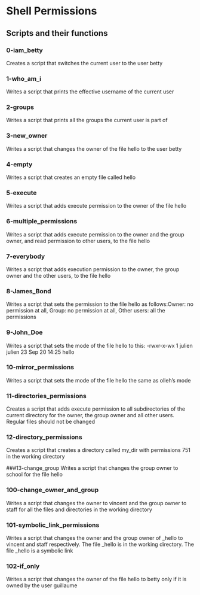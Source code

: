 # Shell Permissions

## Scripts and their functions

### 0-iam_betty
Creates a script that switches the current user to the user betty

### 1-who_am_i
Writes a script that prints the effective username of the current user

### 2-groups
Writes a script that prints all the groups the current user is part of

### 3-new_owner
Writes a script that changes the owner of the file hello to the user betty

### 4-empty
Writes a script that creates an empty file called hello

### 5-execute
Writes a script that adds execute permission to the owner of the file hello

### 6-multiple_permissions
Writes a script that adds execute permission to the owner and the group owner, and read permission to other users, to the file hello

### 7-everybody
Writes a script that adds execution permission to the owner, the group owner and the other users, to the file hello

### 8-James_Bond
Writes a script that sets the permission to the file hello as follows:Owner: no permission at all, Group: no permission at all, Other users: all the permissions

### 9-John_Doe
Writes a script that sets the mode of the file hello to this: -rwxr-x-wx 1 julien julien 23 Sep 20 14:25 hello

### 10-mirror_permissions
Writes a script that sets the mode of the file hello the same as olleh’s mode

### 11-directories_permissions
Creates a script that adds execute permission to all subdirectories of the current directory for the owner, the group owner and all other users. Regular files should not be changed

### 12-directory_permissions
Creates a script that creates a directory called my_dir with permissions 751 in the working directory

###13-change_group
Writes a script that changes the group owner to school for the file hello

### 100-change_owner_and_group
Writes a script that changes the owner to vincent and the group owner to staff for all the files and directories in the working directory

### 101-symbolic_link_permissions
Writes a script that changes the owner and the group owner of _hello to vincent and staff respectively. The file _hello is in the working directory. The file _hello is a symbolic link

### 102-if_only
Writes a script that changes the owner of the file hello to betty only if it is owned by the user guillaume

